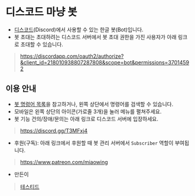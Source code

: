 # 디스코드 마냥 봇

- [디스코드](http://discordapp.com)(Discord)에서 사용할 수 있는 한글 봇(Bot)입니다.
- 봇 초대는 초대하려는 디스코드 서버에서 봇 초대 권한을 가진 사용자가 아래 링크로 초대할 수 있습니다.

> <https://discordapp.com/oauth2/authorize?&client_id=218010938807287808&scope=bot&permissions=37014592>

## 이용 안내

- [봇 명령어 목록](command.md)을 참고하거나, 왼쪽 상단에서 명령어를 검색할 수 있습니다.
- 모바일은 왼쪽 상단의 아이콘(가로줄 3개)을 눌러 메뉴를 펼쳐주세요.
- 봇 기능 건의/장애/문의는 아래 링크로 디스코드 서버에 입장하세요.

> <https://discord.gg/T3MFxj4>

- 후원(구독): 아래 링크에서 후원할 때 봇 관리 서버에서 `Subscriber` 역할이 부여됩니다.

> <https://www.patreon.com/miaowing>

- 만든이

> [테스티드](https://tested.kr)
